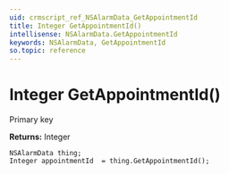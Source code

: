 ```yaml
---
uid: crmscript_ref_NSAlarmData_GetAppointmentId
title: Integer GetAppointmentId()
intellisense: NSAlarmData.GetAppointmentId
keywords: NSAlarmData, GetAppointmentId
so.topic: reference
---
```


# Integer GetAppointmentId()

Primary key

**Returns:** Integer

```crmscript
NSAlarmData thing;
Integer appointmentId  = thing.GetAppointmentId();
```


